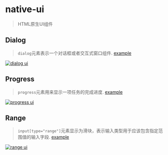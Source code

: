 # native-ui
> HTML原生UI组件

## Dialog

> `dialog`元素表示一个对话框或者交互式窗口组件. [example](https://s-mohan.github.io/native-ui/dialog/)

[![dialog ui](https://s-mohan.github.io/native-ui/img/dialog.png)](https://s-mohan.github.io/native-ui/dialog/)


## Progress

> `progress`元素用来显示一项任务的完成进度. [example](https://s-mohan.github.io/native-ui/progress/)

[![progress ui](https://s-mohan.github.io/native-ui/img/progress2.png)](https://s-mohan.github.io/native-ui/progress/)

## Range

> `input[type="range"]`元素显示为滑块，表示输入类型用于应该包含指定范围值的输入字段. [example](https://s-mohan.github.io/native-ui/range/)

[![range ui](https://s-mohan.github.io/native-ui/img/range2.png)](https://s-mohan.github.io/native-ui/range/)